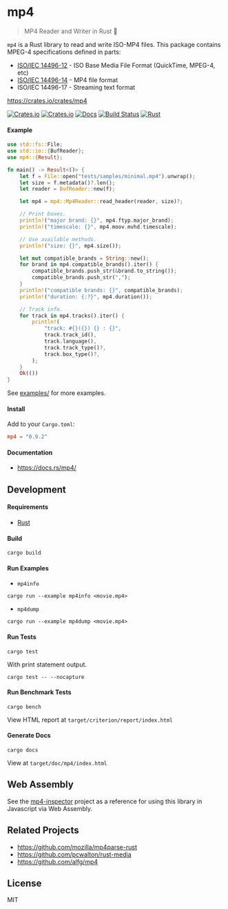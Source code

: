 # mp4
> MP4 Reader and Writer in Rust 🦀

`mp4` is a Rust library to read and write ISO-MP4 files. This package contains MPEG-4 specifications defined in parts:
* [ISO/IEC 14496-12](https://en.wikipedia.org/wiki/ISO/IEC_base_media_file_format) - ISO Base Media File Format (QuickTime, MPEG-4, etc)
* [ISO/IEC 14496-14](https://en.wikipedia.org/wiki/MPEG-4_Part_14) - MP4 file format
* ISO/IEC 14496-17 - Streaming text format

https://crates.io/crates/mp4

[![Crates.io](https://img.shields.io/crates/v/mp4)](https://crates.io/crates/mp4)
[![Crates.io](https://img.shields.io/crates/d/mp4)](https://crates.io/crates/mp4)
[![Docs](https://img.shields.io/badge/docs-online-5023dd.svg?style=flat-square)](https://docs.rs/mp4)
[![Build Status](https://travis-ci.org/alfg/mp4-rust.svg?branch=master)](https://travis-ci.org/alfg/mp4-rust)
[![Rust](https://github.com/alfg/mp4-rust/workflows/Rust/badge.svg)](https://github.com/alfg/mp4-rust/actions)

#### Example
```rust
use std::fs::File;
use std::io::{BufReader};
use mp4::{Result};

fn main() -> Result<()> {
    let f = File::open("tests/samples/minimal.mp4").unwrap();
    let size = f.metadata()?.len();
    let reader = BufReader::new(f);

    let mp4 = mp4::Mp4Reader::read_header(reader, size)?;

    // Print boxes.
    println!("major brand: {}", mp4.ftyp.major_brand);
    println!("timescale: {}", mp4.moov.mvhd.timescale);

    // Use available methods.
    println!("size: {}", mp4.size());

    let mut compatible_brands = String::new();
    for brand in mp4.compatible_brands().iter() {
        compatible_brands.push_str(&brand.to_string());
        compatible_brands.push_str(",");
    }
    println!("compatible brands: {}", compatible_brands);
    println!("duration: {:?}", mp4.duration());

    // Track info.
    for track in mp4.tracks().iter() {
        println!(
            "track: #{}({}) {} : {}",
            track.track_id(),
            track.language(),
            track.track_type()?,
            track.box_type()?,
        );
    }
    Ok(())
}
```

See [examples/](examples/) for more examples.

#### Install
Add to your `Cargo.toml`:
```toml
mp4 = "0.9.2"
```

#### Documentation
* https://docs.rs/mp4/

## Development

#### Requirements
* [Rust](https://www.rust-lang.org/)

#### Build
```
cargo build
```

#### Run Examples
* `mp4info`
```
cargo run --example mp4info <movie.mp4>
```

* `mp4dump`
```
cargo run --example mp4dump <movie.mp4>
```

#### Run Tests
```
cargo test
```

With print statement output.
```
cargo test -- --nocapture
```

#### Run Benchmark Tests
```
cargo bench
```

View HTML report at `target/criterion/report/index.html`

#### Generate Docs
```
cargo docs
```

View at `target/doc/mp4/index.html`

## Web Assembly
See the [mp4-inspector](https://github.com/alfg/mp4-inspector) project as a reference for using this library in Javascript via Web Assembly.

## Related Projects
* https://github.com/mozilla/mp4parse-rust
* https://github.com/pcwalton/rust-media
* https://github.com/alfg/mp4

## License
MIT

[docs]: https://docs.rs/mp4
[docs-badge]: https://img.shields.io/badge/docs-online-5023dd.svg?style=flat-square

